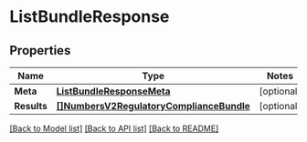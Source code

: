 # ListBundleResponse

## Properties
Name | Type | Notes
------------ | ------------- | -------------
**Meta** | [**ListBundleResponseMeta**](ListBundleResponse_meta.md) | [optional] 
**Results** | [**[]NumbersV2RegulatoryComplianceBundle**](numbers.v2.regulatory_compliance.bundle.md) | [optional] 

[[Back to Model list]](../README.md#documentation-for-models) [[Back to API list]](../README.md#documentation-for-api-endpoints) [[Back to README]](../README.md)


